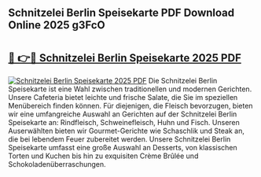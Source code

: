 ## Schnitzelei Berlin Speisekarte PDF Download Online 2025 g3FcO

# <h2><a href="http://gcazif.nevu.top/?p=Schnitzelei+Berlin+Speisekarte">🔗 👉🔴 Schnitzelei Berlin Speisekarte 2025 PDF</a></h2>

[![Schnitzelei Berlin Speisekarte 2025 PDF](https://i.imgur.com/dBaPXMq.png)](http://gcazif.nevu.top/?p=Schnitzelei+Berlin+Speisekarte)
Die Schnitzelei Berlin Speisekarte ist eine Wahl zwischen traditionellen und modernen Gerichten. Unsere Cafeteria bietet leichte und frische Salate, die Sie im speziellen Menübereich finden können. Für diejenigen, die Fleisch bevorzugen, bieten wir eine umfangreiche Auswahl an Gerichten auf der Schnitzelei Berlin Speisekarte an: Rindfleisch, Schweinefleisch, Huhn und Fisch. Unseren Auserwählten bieten wir Gourmet-Gerichte wie Schaschlik und Steak an, die bei lebendem Feuer zubereitet werden. Unsere Schnitzelei Berlin Speisekarte umfasst eine große Auswahl an Desserts, von klassischen Torten und Kuchen bis hin zu exquisiten Crème Brûlée und Schokoladenüberraschungen.
